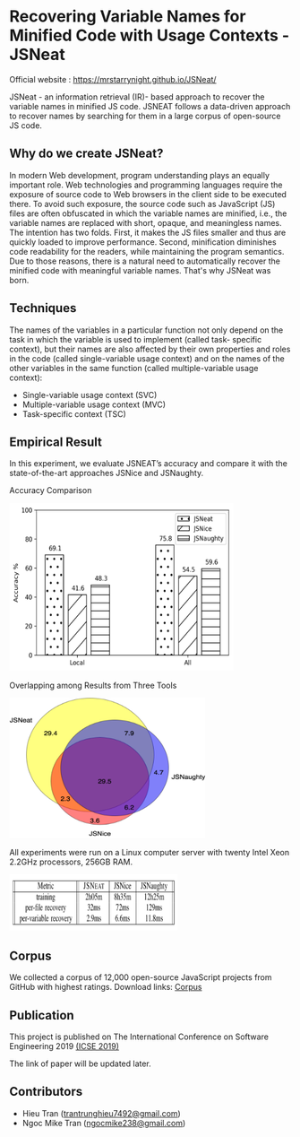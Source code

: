 # Recovering Variable Names for Minified Code with Usage Contexts  - JSNeat #

Official website : https://mrstarrynight.github.io/JSNeat/

JSNeat - an information retrieval (IR)- based approach to recover the variable names in minified JS code. JSNEAT follows a data-driven approach to recover names by searching for them in a large corpus of open-source JS code. 

## Why do we create JSNeat? ##
In modern Web development, program understanding plays an equally important role. Web technologies and programming languages require the exposure of source code to Web browsers in the client side to be executed there. To avoid such exposure, the source code such as JavaScript (JS) files are often obfuscated in which the variable names are minified, i.e., the variable names are replaced with short, opaque, and meaningless names. The intention has two folds. First, it makes the JS files smaller and thus are quickly loaded to improve performance. Second, minification diminishes code readability for the readers, while maintaining the program semantics. Due to those reasons, there is a natural need to automatically recover the minified code with meaningful variable names. That's why JSNeat was born.

## Techniques ##
The names of the variables in a particular function not only depend on the task in which the variable is used to implement (called task- specific context), but their names are also affected by their own properties and roles in the code (called single-variable usage context) and on the names of the other variables in the same function (called multiple-variable usage context):
* Single-variable usage context (SVC)
* Multiple-variable usage context (MVC)
* Task-specific context (TSC)

## Empirical Result ##
In this experiment, we evaluate JSNEAT’s accuracy and compare it with the state-of-the-art approaches JSNice and JSNaughty.

Accuracy Comparison

<img src="https://raw.githubusercontent.com/saodem74/RecoverJSName-JSNeat/master/pic/comparison_3tools.png" alt="alt text" width="400" height="300">

Overlapping among Results from Three Tools

<img src="https://raw.githubusercontent.com/saodem74/RecoverJSName-JSNeat/master/pic/overlapping_vein.png" alt="alt text" width="350" height="250">

All experiments were run on a Linux computer server with twenty Intel Xeon 2.2GHz processors, 256GB RAM.

<img src="https://raw.githubusercontent.com/saodem74/RecoverJSName-JSNeat/master/pic/timeComparison.png" alt="alt text" width="300" height="100">


## Corpus ##
We collected a corpus of 12,000 open-source JavaScript projects from GitHub with highest ratings.
Download links: [Corpus](https://raw.githubusercontent.com/mrstarrynight/JSNeat/master/JS-stars-5-ranked-by-stars.csv)

## Publication
This project is published on The International Conference on Software Engineering 2019 [(ICSE 2019)](https://2019.icse-conferences.org/track/icse-2019-Technical-Papers#event-overview)

The link of paper will be updated later.

## Contributors ##
* Hieu Tran (trantrunghieu7492@gmail.com)
* Ngoc Mike Tran (ngocmike238@gmail.com)
